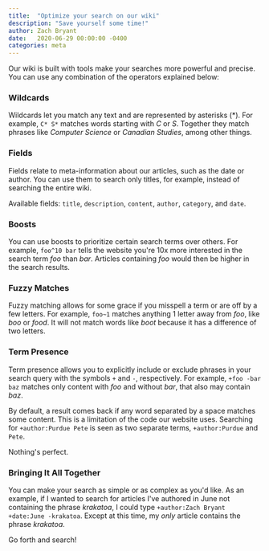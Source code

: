 ```yaml
---
title:  "Optimize your search on our wiki"
description: "Save yourself some time!"
author: Zach Bryant
date:   2020-06-29 00:00:00 -0400
categories: meta
---
```


Our wiki is built with tools make your searches more powerful and precise. You can use any combination of the operators explained below:

### Wildcards
Wildcards let you match any text and are represented by asterisks (\*). For example, `C* S*` matches words starting with *C* or *S*. Together they match phrases like *Computer Science* or *Canadian Studies*, among other things.

### Fields
Fields relate to meta-information about our articles, such as the date or author. You can use them to search only titles, for example, instead of searching the entire wiki.

Available fields: `title`, `description`, `content`, `author`, `category`, and `date`.

### Boosts
You can use boosts to prioritize certain search terms over others. For example, `foo^10 bar` tells the website you're 10x more interested in the search term *foo* than *bar*. Articles containing *foo* would then be higher in the search results.

### Fuzzy Matches
Fuzzy matching allows for some grace if you misspell a term or are off by a few letters. For example, `foo~1` matches anything 1 letter away from *foo*, like *boo* or *food*. It will not match words like *boot* because it has a difference of two letters.

### Term Presence
Term presence allows you to explicitly include or exclude phrases in your search query with the symbols `+` and `-`, respectively. For example, `+foo -bar baz` matches only content with *foo* and without *bar*, that also may contain *baz*.

By default, a result comes back if any word separated by a space matches some content. This is a limitation of the code our website uses. Searching for `+author:Purdue Pete` is seen as two separate terms, `+author:Purdue` and `Pete`. 

Nothing's perfect. 

### Bringing It All Together
You can make your search as simple or as complex as you'd like. As an example, if I wanted to search for articles I've authored in June not containing the phrase *krakatoa*, I could type `+author:Zach Bryant +date:June -krakatoa`. Except at this time, my *only* article contains the phrase *krakatoa*.

Go forth and search!
